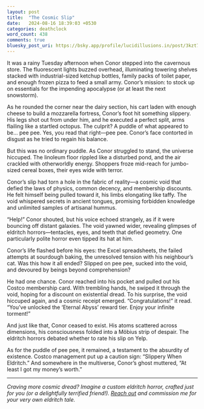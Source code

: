 ```yaml
---
layout: post
title:  "The Cosmic Slip"
date:   2024-08-16 18:39:03 +0530
categories: deathclock
word_count: 438
comments: true
bluesky_post_uri: https://bsky.app/profile/lucidillusions.in/post/3kzt76nvshl2i
---
```


It was a rainy Tuesday afternoon when Conor stepped into the cavernous store. The fluorescent lights buzzed overhead, illuminating towering shelves stacked with industrial-sized ketchup bottles, family packs of toilet paper, and enough frozen pizza to feed a small army. Conor’s mission: to stock up on essentials for the impending apocalypse (or at least the next snowstorm).

As he rounded the corner near the dairy section, his cart laden with enough cheese to build a mozzarella fortress, Conor’s foot hit something slippery. His legs shot out from under him, and he executed a perfect split, arms flailing like a startled octopus. The culprit? A puddle of what appeared to be… pee pee. Yes, you read that right—pee pee. Conor’s face contorted in disgust as he tried to regain his balance.

But this was no ordinary puddle. As Conor struggled to stand, the universe hiccuped. The linoleum floor rippled like a disturbed pond, and the air crackled with otherworldly energy. Shoppers froze mid-reach for jumbo-sized cereal boxes, their eyes wide with terror.

Conor’s slip had torn a hole in the fabric of reality—a cosmic void that defied the laws of physics, common decency, and membership discounts. He felt himself being pulled toward it, his limbs elongating like taffy. The void whispered secrets in ancient tongues, promising forbidden knowledge and unlimited samples of artisanal hummus.

“Help!” Conor shouted, but his voice echoed strangely, as if it were bouncing off distant galaxies. The void yawned wider, revealing glimpses of eldritch horrors—tentacles, eyes, and teeth that defied geometry. One particularly polite horror even tipped its hat at him.

Conor’s life flashed before his eyes: the Excel spreadsheets, the failed attempts at sourdough baking, the unresolved tension with his neighbour’s cat. Was this how it all ended? Slipped on pee pee, sucked into the void, and devoured by beings beyond comprehension?

He had one chance. Conor reached into his pocket and pulled out his Costco membership card. With trembling hands, he swiped it through the void, hoping for a discount on existential dread. To his surprise, the void hiccuped again, and a cosmic receipt emerged. “Congratulations!” it read. “You’ve unlocked the ‘Eternal Abyss’ reward tier. Enjoy your infinite torment!”

And just like that, Conor ceased to exist. His atoms scattered across dimensions, his consciousness folded into a Möbius strip of despair. The eldritch horrors debated whether to rate his slip on Yelp.

As for the puddle of pee pee, it remained, a testament to the absurdity of existence. Costco management put up a caution sign: “Slippery When Eldritch.” And somewhere in the multiverse, Conor’s ghost muttered, “At least I got my money’s worth.”

---
<em>Craving more cosmic dread? Imagine a custom eldritch horror, crafted just for you (or a delightfully terrified friend!). [Reach out](mailto:i@lucidillusions.in) and commission me for your very own eldritch tale.</em>
